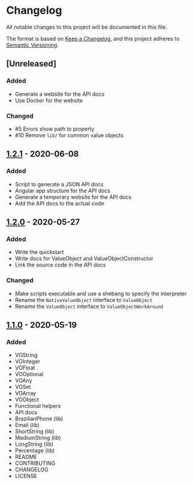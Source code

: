 # Changelog

All notable changes to this project will be documented in this file.

The format is based on [Keep a Changelog](https://keepachangelog.com/en/1.0.0/), and this project adheres to [Semantic Versioning](https://semver.org/spec/v2.0.0.html).

## [Unreleased]

### Added

- Generate a website for the API docs
- Use Docker for the website

### Changed

- #5 Errors show path to property
- #10 Remove `lib/` for common value objects

## [1.2.1](https://github.com/LucasPaganini/value-objects/releases/tag/v1.2.1) - 2020-06-08

### Added

- Script to generate a JSON API docs
- Angular app structure for the API docs
- Generate a temporary website for the API docs
- Add the API docs to the actual code

## [1.2.0](https://github.com/LucasPaganini/value-objects/releases/tag/v1.2.0) - 2020-05-27

### Added

- Write the quickstart
- Write docs for ValueObject and ValueObjectConstructor
- Link the source code in the API docs

### Changed

- Make scripts executable and use a shebang to specify the interpreter
- Rename the `NativeValueObject` interface to `ValueObject`
- Rename the `ValueObject` interface to `ValueObjectWorkAround`

## [1.1.0](https://github.com/LucasPaganini/value-objects/releases/tag/v1.1.0) - 2020-05-19

### Added

- VOString
- VOInteger
- VOFloat
- VOOptional
- VOAny
- VOSet
- VOArray
- VOObject
- Functional helpers
- API docs
- BrazilianPhone (lib)
- Email (lib)
- ShortString (lib)
- MediumString (lib)
- LongString (lib)
- Percentage (lib)
- README
- CONTRIBUTING
- CHANGELOG
- LICENSE
